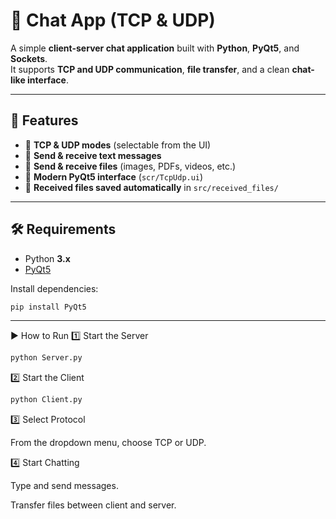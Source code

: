 # 📡 Chat App (TCP & UDP)

A simple **client-server chat application** built with **Python**, **PyQt5**, and **Sockets**.  
It supports **TCP and UDP communication**, **file transfer**, and a clean **chat-like interface**.

---

## 🚀 Features
- 🔗 **TCP & UDP modes** (selectable from the UI)
- 💬 **Send & receive text messages**
- 📂 **Send & receive files** (images, PDFs, videos, etc.)
- 🎨 **Modern PyQt5 interface** (`scr/TcpUdp.ui`)
- 📁 **Received files saved automatically** in `src/received_files/`

---

## 🛠️ Requirements
- Python **3.x**
- [PyQt5](https://pypi.org/project/PyQt5/)

Install dependencies:
```bash
pip install PyQt5
```

---

▶️ How to Run
1️⃣ Start the Server
```bash
python Server.py
```
2️⃣ Start the Client
```bash
python Client.py
```

3️⃣ Select Protocol

From the dropdown menu, choose TCP or UDP.

4️⃣ Start Chatting

Type and send messages.

Transfer files between client and server.
